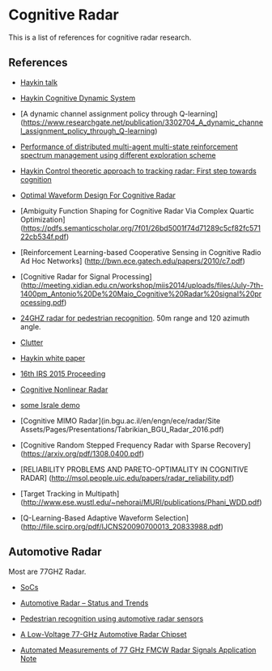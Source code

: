 # Cognitive Radar
This is a list of references for cognitive radar research. 


## References

* [Haykin talk](http://soma.mcmaster.ca/papers/SLIDES_NIPS_Keynote_Haykin.pdf)

* [Haykin Cognitive Dynamic System](http://ieeexplore.ieee.org/stamp/stamp.jsp?arnumber=6218166)

* [A dynamic channel assignment policy through Q-learning] (https://www.researchgate.net/publication/3302704_A_dynamic_channel_assignment_policy_through_Q-learning)

* [Performance of distributed multi-agent multi-state reinforcement spectrum management using different exploration scheme](http://www.etsmtl.ca/ETS/media/ImagesETS/Labo/LIVIA/Publications/2013/Ko_ESWA_2013.pdf)

* [Haykin Control theoretic approach to tracking radar: First step towards cognition](https://pdfs.semanticscholar.org/3995/9bc480d2972d8bb925708e6e8ad59664bcdb.pdf)

* [Optimal Waveform Design For Cognitive Radar](https://pdfs.semanticscholar.org/5800/9725e390b1a0317a64e291f01b9eb71a4bee.pdf)

* [Ambiguity Function Shaping for Cognitive Radar Via Complex Quartic Optimization] (https://pdfs.semanticscholar.org/7f01/26bd5001f74d71289c5cf82fc57122cb534f.pdf)

* [Reinforcement Learning-based Cooperative Sensing in Cognitive Radio Ad Hoc Networks] (http://bwn.ece.gatech.edu/papers/2010/c7.pdf)

* [Cognitive Radar for Signal Processing] (http://meeting.xidian.edu.cn/workshop/miis2014/uploads/files/July-7th-1400pm_Antonio%20De%20Maio_Cognitive%20Radar%20signal%20processing.pdf)

* [24GHZ radar for pedestrian recognition](http://cdn.intechopen.com/pdfs/43651.pdf). 50m range and 120 azimuth angle. 

* [Clutter](http://www.ittc.ku.edu/~sdblunt/papers/IntlRadarconf15_clutter.pdf)

* [Haykin white paper](http://www.accipiterradar.com/media/pdf/CRIN-Whitepaper.pdf)

* [16th IRS 2015 Proceeding](https://cuvillier.de/uploads/preview/public_file/9398/Leseprobe.pdf)

* [Cognitive Nonlinear Radar](http://www.arl.army.mil/arlreports/2013/ARL-MR-0837.pdf)

* [some Israle demo](https://www.youtube.com/watch?v=-knY1nReMBQ)

* [Cognitive MIMO Radar](in.bgu.ac.il/en/engn/ece/radar/Site Assets/Pages/Presentations/Tabrikian_BGU_Radar_2016.pdf)

* [Cognitive Random Stepped Frequency Radar with Sparse Recovery] (https://arxiv.org/pdf/1308.0400.pdf)

* [RELIABILITY PROBLEMS AND PARETO-OPTIMALITY IN COGNITIVE RADAR] (http://msol.people.uic.edu/papers/radar_reliability.pdf)

* [Target Tracking in Multipath] (http://www.ese.wustl.edu/~nehorai/MURI/publications/Phani_WDD.pdf)

* [Q-Learning-Based Adaptive Waveform Selection] (http://file.scirp.org/pdf/IJCNS20090700013_20833988.pdf)

## Automotive Radar
Most are 77GHZ Radar. 

* [SoCs](https://www.altera.com/content/dam/altera-www/global/en_US/pdfs/literature/wp/wp-01183-automotive-radar-socfpga.pdf)

* [Automotive Radar – Status and Trends](https://pdfs.semanticscholar.org/eced/be515c77be3922f35623a0b0cf15d6f382a5.pdf)

* [Pedestrian recognition using automotive radar sensors](http://www.adv-radio-sci.net/10/45/2012/ars-10-45-2012.pdf)

* [A Low-Voltage 77-GHz Automotive Radar Chipset ](http://www.eecg.toronto.edu/~sorinv/papers/ims_sean_07.pdf)

* [Automated Measurements of 77 GHz FMCW Radar Signals Application Note](https://cdn.rohde-schwarz.com/pws/dl_downloads/dl_application/application_notes/1ef88/1EF88_0e_Automated_Measurements_of_77_GHz_FMCW_Radar~1.pdf)


